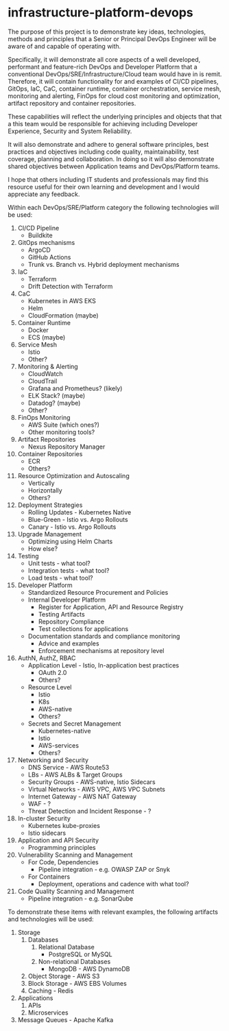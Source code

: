 # infrastructure-platform-devops

The purpose of this project is to demonstrate key ideas, technologies, methods and principles that a Senior or Principal DevOps Engineer will be aware of and capable of operating with.

Specifically, it will demonstrate all core aspects of a well developed, performant and feature-rich DevOps and Developer Platform that a conventional DevOps/SRE/Infrastructure/Cloud team would have in is remit. Therefore, it will contain functionality for and examples of CI/CD pipelines, GitOps, IaC, CaC, container runtime, container orchestration, service mesh, monitoring and alerting, FinOps for cloud cost monitoring and optimization, artifact repository and container repositories. 

These capabilities will reflect the underlying principles and objects that that a this team would be responsible for achieving including Developer Experience, Security and System Reliability. 

It will also demonstrate and adhere to general software principles, best practices and objectives including code quality, maintainability, test coverage, planning and collaboration. In doing so it will also demonstrate shared objectives between Application teams and DevOps/Platform teams.

I hope that others including IT students and professionals may find this resource useful for their own learning and development and I would appreciate any feedback.

Within each DevOps/SRE/Platform category the following technologies will be used:

1. CI/CD Pipeline
    * Buildkite
2. GitOps mechanisms
    * ArgoCD
    * GitHub Actions
    * Trunk vs. Branch vs. Hybrid deployment mechanisms
3. IaC
    * Terraform
    * Drift Detection with Terraform
4. CaC
    * Kubernetes in AWS EKS
    * Helm
    * CloudFormation (maybe)
5. Container Runtime
    * Docker
    * ECS (maybe)
6. Service Mesh
    * Istio
    * Other?
7. Monitoring & Alerting
    * CloudWatch
    * CloudTrail
    * Grafana and Prometheus? (likely)
    * ELK Stack? (maybe)
    * Datadog? (maybe)
    * Other?
8. FinOps Monitoring
    * AWS Suite (which ones?)
    * Other monitoring tools?
9. Artifact Repositories
    * Nexus Repository Manager
10. Container Repositories
    * ECR
    * Others?
11. Resource Optimization and Autoscaling
    * Vertically
    * Horizontally
    * Others?
12. Deployment Strategies
    * Rolling Updates - Kubernetes Native
    * Blue-Green - Istio vs. Argo Rollouts
    * Canary - Istio vs. Argo Rollouts
13. Upgrade Management 
    * Optimizing using Helm Charts
    * How else?
14. Testing
    * Unit tests - what tool?
    * Integration tests - what tool?
    * Load tests - what tool?
15. Developer Platform
    * Standardized Resource Procurement and Policies
    * Internal Developer Platform
        * Register for Application, API and Resource Registry
        * Testing Artifacts
        * Repository Compliance
        * Test collections for applications
    * Documentation standards and compliance monitoring
        * Advice and examples
        * Enforcement mechanisms at repository level
16. AuthN, AuthZ, RBAC
    * Application Level - Istio, In-application best practices
        * OAuth 2.0
        * Others?
    * Resource Level
        * Istio
        * K8s
        * AWS-native
        * Others?
    * Secrets and Secret Management
        * Kubernetes-native
        * Istio
        * AWS-services
        * Others?
17. Networking and Security
    * DNS Service - AWS Route53
    * LBs - AWS ALBs & Target Groups
    * Security Groups - AWS-native, Istio Sidecars
    * Virtual Networks - AWS VPC, AWS VPC Subnets
    * Internet Gateway - AWS NAT Gateway
    * WAF - ?
    * Threat Detection and Incident Response - ?
18. In-cluster Security
    * Kubernetes kube-proxies
    * Istio sidecars
19. Application and API Security
    * Programming principles
20. Vulnerability Scanning and Management
    * For Code, Dependencies
        * Pipeline integration - e.g. OWASP ZAP or Snyk
    * For Containers
        * Deployment, operations and cadence with what tool?
21. Code Quality Scanning and Management
    * Pipeline integration - e.g. SonarQube

To demonstrate these items with relevant examples, the following artifacts and technologies will be used:

1. Storage
    1. Databases
        1. Relational Database
            * PostgreSQL or MySQL
        2. Non-relational Databases
            * MongoDB - AWS DynamoDB
    2. Object Storage - AWS S3
    3. Block Storage - AWS EBS Volumes
    4. Caching - Redis
2. Applications
    1. APIs
    2. Microservices
3. Message Queues - Apache Kafka

